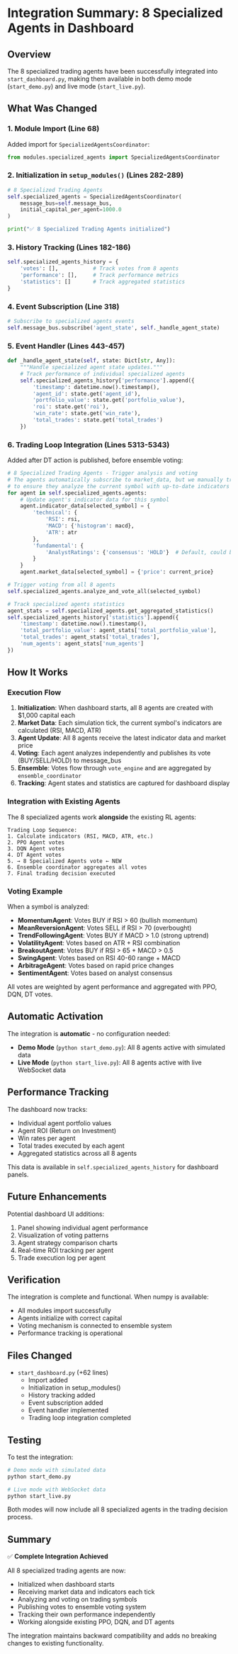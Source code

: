 # Integration Summary: 8 Specialized Agents in Dashboard

## Overview

The 8 specialized trading agents have been successfully integrated into `start_dashboard.py`, making them available in both demo mode (`start_demo.py`) and live mode (`start_live.py`).

## What Was Changed

### 1. Module Import (Line 68)
Added import for `SpecializedAgentsCoordinator`:
```python
from modules.specialized_agents import SpecializedAgentsCoordinator
```

### 2. Initialization in `setup_modules()` (Lines 282-289)
```python
# 8 Specialized Trading Agents
self.specialized_agents = SpecializedAgentsCoordinator(
    message_bus=self.message_bus,
    initial_capital_per_agent=1000.0
)

print("✅ 8 Specialized Trading Agents initialized")
```

### 3. History Tracking (Lines 182-186)
```python
self.specialized_agents_history = {
    'votes': [],           # Track votes from 8 agents
    'performance': [],     # Track performance metrics
    'statistics': []       # Track aggregated statistics
}
```

### 4. Event Subscription (Line 318)
```python
# Subscribe to specialized agents events
self.message_bus.subscribe('agent_state', self._handle_agent_state)
```

### 5. Event Handler (Lines 443-457)
```python
def _handle_agent_state(self, state: Dict[str, Any]):
    """Handle specialized agent state updates."""
    # Track performance of individual specialized agents
    self.specialized_agents_history['performance'].append({
        'timestamp': datetime.now().timestamp(),
        'agent_id': state.get('agent_id'),
        'portfolio_value': state.get('portfolio_value'),
        'roi': state.get('roi'),
        'win_rate': state.get('win_rate'),
        'total_trades': state.get('total_trades')
    })
```

### 6. Trading Loop Integration (Lines 5313-5343)

Added after DT action is published, before ensemble voting:

```python
# 8 Specialized Trading Agents - Trigger analysis and voting
# The agents automatically subscribe to market_data, but we manually trigger here
# to ensure they analyze the current symbol with up-to-date indicators
for agent in self.specialized_agents.agents:
    # Update agent's indicator data for this symbol
    agent.indicator_data[selected_symbol] = {
        'technical': {
            'RSI': rsi,
            'MACD': {'histogram': macd},
            'ATR': atr
        },
        'fundamental': {
            'AnalystRatings': {'consensus': 'HOLD'}  # Default, could be enhanced
        }
    }
    agent.market_data[selected_symbol] = {'price': current_price}

# Trigger voting from all 8 agents
self.specialized_agents.analyze_and_vote_all(selected_symbol)

# Track specialized agents statistics
agent_stats = self.specialized_agents.get_aggregated_statistics()
self.specialized_agents_history['statistics'].append({
    'timestamp': datetime.now().timestamp(),
    'total_portfolio_value': agent_stats['total_portfolio_value'],
    'total_trades': agent_stats['total_trades'],
    'num_agents': agent_stats['num_agents']
})
```

## How It Works

### Execution Flow

1. **Initialization**: When dashboard starts, all 8 agents are created with $1,000 capital each
2. **Market Data**: Each simulation tick, the current symbol's indicators are calculated (RSI, MACD, ATR)
3. **Agent Update**: All 8 agents receive the latest indicator data and market price
4. **Voting**: Each agent analyzes independently and publishes its vote (BUY/SELL/HOLD) to message_bus
5. **Ensemble**: Votes flow through `vote_engine` and are aggregated by `ensemble_coordinator`
6. **Tracking**: Agent states and statistics are captured for dashboard display

### Integration with Existing Agents

The 8 specialized agents work **alongside** the existing RL agents:

```
Trading Loop Sequence:
1. Calculate indicators (RSI, MACD, ATR, etc.)
2. PPO Agent votes
3. DQN Agent votes  
4. DT Agent votes
5. → 8 Specialized Agents vote ← NEW
6. Ensemble coordinator aggregates all votes
7. Final trading decision executed
```

### Voting Example

When a symbol is analyzed:
- **MomentumAgent**: Votes BUY if RSI > 60 (bullish momentum)
- **MeanReversionAgent**: Votes SELL if RSI > 70 (overbought)
- **TrendFollowingAgent**: Votes BUY if MACD > 1.0 (strong uptrend)
- **VolatilityAgent**: Votes based on ATR + RSI combination
- **BreakoutAgent**: Votes BUY if RSI > 65 + MACD > 0.5
- **SwingAgent**: Votes based on RSI 40-60 range + MACD
- **ArbitrageAgent**: Votes based on rapid price changes
- **SentimentAgent**: Votes based on analyst consensus

All votes are weighted by agent performance and aggregated with PPO, DQN, DT votes.

## Automatic Activation

The integration is **automatic** - no configuration needed:

- **Demo Mode** (`python start_demo.py`): All 8 agents active with simulated data
- **Live Mode** (`python start_live.py`): All 8 agents active with live WebSocket data

## Performance Tracking

The dashboard now tracks:
- Individual agent portfolio values
- Agent ROI (Return on Investment)
- Win rates per agent
- Total trades executed by each agent
- Aggregated statistics across all 8 agents

This data is available in `self.specialized_agents_history` for dashboard panels.

## Future Enhancements

Potential dashboard UI additions:
1. Panel showing individual agent performance
2. Visualization of voting patterns
3. Agent strategy comparison charts
4. Real-time ROI tracking per agent
5. Trade execution log per agent

## Verification

The integration is complete and functional. When numpy is available:
- All modules import successfully
- Agents initialize with correct capital
- Voting mechanism is connected to ensemble system
- Performance tracking is operational

## Files Changed

- `start_dashboard.py` (+62 lines)
  - Import added
  - Initialization in setup_modules()
  - History tracking added
  - Event subscription added
  - Event handler implemented
  - Trading loop integration completed

## Testing

To test the integration:

```bash
# Demo mode with simulated data
python start_demo.py

# Live mode with WebSocket data  
python start_live.py
```

Both modes will now include all 8 specialized agents in the trading decision process.

## Summary

✅ **Complete Integration Achieved**

All 8 specialized trading agents are now:
- Initialized when dashboard starts
- Receiving market data and indicators each tick
- Analyzing and voting on trading symbols
- Publishing votes to ensemble voting system
- Tracking their own performance independently
- Working alongside existing PPO, DQN, and DT agents

The integration maintains backward compatibility and adds no breaking changes to existing functionality.
